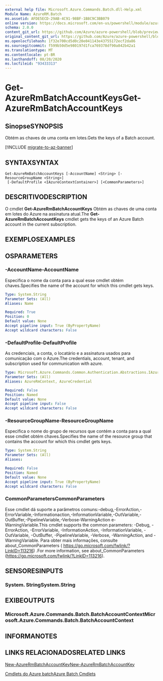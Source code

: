 ```yaml
---
external help file: Microsoft.Azure.Commands.Batch.dll-Help.xml
Module Name: AzureRM.Batch
ms.assetid: AFDE5ECD-29AB-4C91-98BF-1B8C9C3BB079
online version: https://docs.microsoft.com/en-us/powershell/module/azurerm.batch/get-azurermbatchaccountkeys
schema: 2.0.0
content_git_url: https://github.com/Azure/azure-powershell/blob/preview/src/ResourceManager/AzureBatch/Commands.Batch/help/Get-AzureRmBatchAccountKeys.md
original_content_git_url: https://github.com/Azure/azure-powershell/blob/preview/src/ResourceManager/AzureBatch/Commands.Batch/help/Get-AzureRmBatchAccountKeys.md
ms.openlocfilehash: 1f32e700cd5d0c20e041143e43755172ecf2da86
ms.sourcegitcommit: f599b50d5e980197d1fca769378df90a842b42a1
ms.translationtype: MT
ms.contentlocale: pt-BR
ms.lasthandoff: 08/20/2020
ms.locfileid: "93433313"
---
```

# <span data-ttu-id="092d8-101">Get-AzureRmBatchAccountKeys</span><span class="sxs-lookup"><span data-stu-id="092d8-101">Get-AzureRmBatchAccountKeys</span></span>

## <span data-ttu-id="092d8-102">Sinopse</span><span class="sxs-lookup"><span data-stu-id="092d8-102">SYNOPSIS</span></span>
<span data-ttu-id="092d8-103">Obtém as chaves de uma conta em lotes.</span><span class="sxs-lookup"><span data-stu-id="092d8-103">Gets the keys of a Batch account.</span></span>

[!INCLUDE [migrate-to-az-banner](../../includes/migrate-to-az-banner.md)]

## <span data-ttu-id="092d8-104">SYNTAX</span><span class="sxs-lookup"><span data-stu-id="092d8-104">SYNTAX</span></span>

```
Get-AzureRmBatchAccountKeys [-AccountName] <String> [-ResourceGroupName <String>]
 [-DefaultProfile <IAzureContextContainer>] [<CommonParameters>]
```

## <span data-ttu-id="092d8-105">DESCRITIVO</span><span class="sxs-lookup"><span data-stu-id="092d8-105">DESCRIPTION</span></span>
<span data-ttu-id="092d8-106">O cmdlet **Get-AzureRmBatchAccountKeys** Obtém as chaves de uma conta em lotes do Azure na assinatura atual.</span><span class="sxs-lookup"><span data-stu-id="092d8-106">The **Get-AzureRmBatchAccountKeys** cmdlet gets the keys of an Azure Batch account in the current subscription.</span></span>

## <span data-ttu-id="092d8-107">EXEMPLOS</span><span class="sxs-lookup"><span data-stu-id="092d8-107">EXAMPLES</span></span>

## <span data-ttu-id="092d8-108">OS</span><span class="sxs-lookup"><span data-stu-id="092d8-108">PARAMETERS</span></span>

### <span data-ttu-id="092d8-109">-AccountName</span><span class="sxs-lookup"><span data-stu-id="092d8-109">-AccountName</span></span>
<span data-ttu-id="092d8-110">Especifica o nome da conta para a qual esse cmdlet obtém chaves.</span><span class="sxs-lookup"><span data-stu-id="092d8-110">Specifies the name of the account for which this cmdlet gets keys.</span></span>

```yaml
Type: System.String
Parameter Sets: (All)
Aliases: Name

Required: True
Position: 0
Default value: None
Accept pipeline input: True (ByPropertyName)
Accept wildcard characters: False
```

### <span data-ttu-id="092d8-111">-DefaultProfile</span><span class="sxs-lookup"><span data-stu-id="092d8-111">-DefaultProfile</span></span>
<span data-ttu-id="092d8-112">As credenciais, a conta, o locatário e a assinatura usados para comunicação com o Azure.</span><span class="sxs-lookup"><span data-stu-id="092d8-112">The credentials, account, tenant, and subscription used for communication with azure.</span></span>

```yaml
Type: Microsoft.Azure.Commands.Common.Authentication.Abstractions.IAzureContextContainer
Parameter Sets: (All)
Aliases: AzureRmContext, AzureCredential

Required: False
Position: Named
Default value: None
Accept pipeline input: False
Accept wildcard characters: False
```

### <span data-ttu-id="092d8-113">-ResourceGroupName</span><span class="sxs-lookup"><span data-stu-id="092d8-113">-ResourceGroupName</span></span>
<span data-ttu-id="092d8-114">Especifica o nome do grupo de recursos que contém a conta para a qual esse cmdlet obtém chaves.</span><span class="sxs-lookup"><span data-stu-id="092d8-114">Specifies the name of the resource group that contains the account for which this cmdlet gets keys.</span></span>

```yaml
Type: System.String
Parameter Sets: (All)
Aliases:

Required: False
Position: Named
Default value: None
Accept pipeline input: True (ByPropertyName)
Accept wildcard characters: False
```

### <span data-ttu-id="092d8-115">CommonParameters</span><span class="sxs-lookup"><span data-stu-id="092d8-115">CommonParameters</span></span>
<span data-ttu-id="092d8-116">Esse cmdlet dá suporte a parâmetros comuns:-debug,-ErrorAction,-ErrorVariable,-Informationaction,-InformationVariable,-OutVariable,-OutBuffer,-PipelineVariable,-Verbose-WarningAction e-WarningVariable.</span><span class="sxs-lookup"><span data-stu-id="092d8-116">This cmdlet supports the common parameters: -Debug, -ErrorAction, -ErrorVariable, -InformationAction, -InformationVariable, -OutVariable, -OutBuffer, -PipelineVariable, -Verbose, -WarningAction, and -WarningVariable.</span></span> <span data-ttu-id="092d8-117">Para obter mais informações, consulte about_CommonParameters ( https://go.microsoft.com/fwlink/?LinkID=113216) .</span><span class="sxs-lookup"><span data-stu-id="092d8-117">For more information, see about_CommonParameters (https://go.microsoft.com/fwlink/?LinkID=113216).</span></span>

## <span data-ttu-id="092d8-118">SENSORES</span><span class="sxs-lookup"><span data-stu-id="092d8-118">INPUTS</span></span>

### <span data-ttu-id="092d8-119">System. String</span><span class="sxs-lookup"><span data-stu-id="092d8-119">System.String</span></span>

## <span data-ttu-id="092d8-120">EXIBE</span><span class="sxs-lookup"><span data-stu-id="092d8-120">OUTPUTS</span></span>

### <span data-ttu-id="092d8-121">Microsoft.Azure.Commands.Batch.BatchAccountContext</span><span class="sxs-lookup"><span data-stu-id="092d8-121">Microsoft.Azure.Commands.Batch.BatchAccountContext</span></span>

## <span data-ttu-id="092d8-122">INFORMA</span><span class="sxs-lookup"><span data-stu-id="092d8-122">NOTES</span></span>

## <span data-ttu-id="092d8-123">LINKS RELACIONADOS</span><span class="sxs-lookup"><span data-stu-id="092d8-123">RELATED LINKS</span></span>

[<span data-ttu-id="092d8-124">New-AzureRmBatchAccountKey</span><span class="sxs-lookup"><span data-stu-id="092d8-124">New-AzureRmBatchAccountKey</span></span>](./New-AzureRmBatchAccountKey.md)

[<span data-ttu-id="092d8-125">Cmdlets do Azure batch</span><span class="sxs-lookup"><span data-stu-id="092d8-125">Azure Batch Cmdlets</span></span>](./AzureRM.Batch.md)


